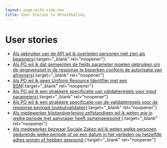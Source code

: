 ```yaml
---
layout: page-with-side-nav
title: User Stories in Ontwikkeling
---
```


# User stories

- [Als gebruiker van de API wil ik overleden personen niet zien als bewoners](https://github.com/BRP-API/Haal-Centraal-BRP-bewoning/issues/121){:target="_blank" rel="noopener"}
- [Als PO wil ik dat gemeenten de fields parameter moeten gebruiken om de gegevensset in de response te beperken conform de autorisatie van afnemers](https://github.com/BRP-API/Haal-Centraal-BRP-bewoning/issues/117){:target="_blank" rel="noopener"}
- [Als PO wil ik geen Uniform Resource Identifier met een BSN](https://github.com/BRP-API/Haal-Centraal-BRP-bewoning/issues/116){:target="_blank" rel="noopener"}
- [Als PO wil ik een strakkere specificatie van validatieregels voor input parameters](https://github.com/BRP-API/Haal-Centraal-BRP-bewoning/issues/115){:target="_blank" rel="noopener"}
- [Als PO wil ik een strakkere specificatie van de validatieregels voor de response payload (outputvalidatie)](https://github.com/BRP-API/Haal-Centraal-BRP-bewoning/issues/114){:target="_blank" rel="noopener"}
- [Als medewerker bijstandverlening zelfstandigen wil ik weten wie in welke periode met aanvrager heeft samengewoond ](https://github.com/BRP-API/Haal-Centraal-BRP-bewoning/issues/38){:target="_blank" rel="noopener"}
- [Als medewerker bezwaar Sociale Zaken wil ik weten welke personen gedurende welke periode of op een datum in het verleden op hetzelfde adres wonen of hebben gewoond  ](https://github.com/BRP-API/Haal-Centraal-BRP-bewoning/issues/73){:target="_blank" rel="noopener"}

